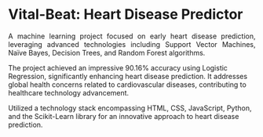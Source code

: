 # Vital-Beat: Heart Disease Predictor

<p align="justify">
A machine learning project focused on early heart disease prediction, leveraging advanced technologies including Support Vector Machines, Naïve Bayes, Decision Trees, and Random Forest algorithms.
</p>
The project achieved an impressive 90.16% accuracy using Logistic Regression, significantly enhancing heart disease prediction. It addresses global health concerns related to cardiovascular diseases, contributing to healthcare technology advancement.

Utilized a technology stack encompassing HTML, CSS, JavaScript, Python, and the Scikit-Learn library for an innovative approach to heart disease prediction.
